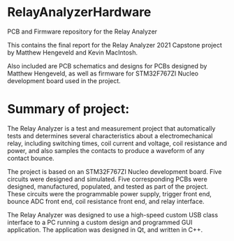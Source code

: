 # RelayAnalyzerHardware
PCB and Firmware repository for the Relay Analyzer

This contains the final report for the Relay Analyzer 2021 Capstone project by Matthew Hengeveld and Kevin MacIntosh.

Also included are PCB schematics and designs for PCBs designed by Matthew Hengeveld, as well as firmware for STM32F767ZI Nucleo development board used in the project.


# Summary of project:
The Relay Analyzer is a test and measurement project that automatically tests and determines several characteristics about a electromechanical relay, including switching times, coil current and voltage, coil resistance and power, and also samples the contacts to produce a waveform of any contact bounce.

The project is based on an STM32F767ZI Nucleo development board. Five circuits were designed and simulated. Five corresponding PCBs were designed, manufactured, populated, and tested as part of the project. These circuits were the programmable power supply, trigger front end, bounce ADC front end, coil resistance front end, and relay interface.

The Relay Analyzer was designed to use a high-speed custom USB class interface to a PC running a custom design and programmed GUI application. The application was designed in Qt, and written in C++.
